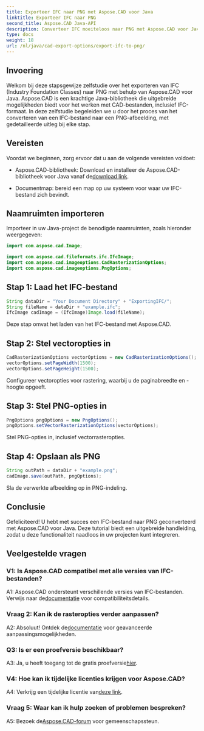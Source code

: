 ```yaml
---
title: Exporteer IFC naar PNG met Aspose.CAD voor Java
linktitle: Exporteer IFC naar PNG
second_title: Aspose.CAD Java-API
description: Converteer IFC moeiteloos naar PNG met Aspose.CAD voor Java. Volg onze stap-voor-stap handleiding.
type: docs
weight: 18
url: /nl/java/cad-export-options/export-ifc-to-png/
---
```

## Invoering

Welkom bij deze stapsgewijze zelfstudie over het exporteren van IFC (Industry Foundation Classes) naar PNG met behulp van Aspose.CAD voor Java. Aspose.CAD is een krachtige Java-bibliotheek die uitgebreide mogelijkheden biedt voor het werken met CAD-bestanden, inclusief IFC-formaat. In deze zelfstudie begeleiden we u door het proces van het converteren van een IFC-bestand naar een PNG-afbeelding, met gedetailleerde uitleg bij elke stap.

## Vereisten

Voordat we beginnen, zorg ervoor dat u aan de volgende vereisten voldoet:

-  Aspose.CAD-bibliotheek: Download en installeer de Aspose.CAD-bibliotheek voor Java vanaf de[download link](https://releases.aspose.com/cad/java/).

- Documentmap: bereid een map op uw systeem voor waar uw IFC-bestand zich bevindt.

## Naamruimten importeren

Importeer in uw Java-project de benodigde naamruimten, zoals hieronder weergegeven:

```java
import com.aspose.cad.Image;

import com.aspose.cad.fileformats.ifc.IfcImage;
import com.aspose.cad.imageoptions.CadRasterizationOptions;
import com.aspose.cad.imageoptions.PngOptions;
```

## Stap 1: Laad het IFC-bestand

```java
String dataDir = "Your Document Directory" + "ExportingIFC/";
String fileName = dataDir + "example.ifc";
IfcImage cadImage = (IfcImage)Image.load(fileName);
```

Deze stap omvat het laden van het IFC-bestand met Aspose.CAD.

## Stap 2: Stel vectoropties in

```java
CadRasterizationOptions vectorOptions = new CadRasterizationOptions();
vectorOptions.setPageWidth(1500);
vectorOptions.setPageHeight(1500);
```

Configureer vectoropties voor rastering, waarbij u de paginabreedte en -hoogte opgeeft.

## Stap 3: Stel PNG-opties in

```java
PngOptions pngOptions = new PngOptions();
pngOptions.setVectorRasterizationOptions(vectorOptions);
```

Stel PNG-opties in, inclusief vectorrasteropties.

## Stap 4: Opslaan als PNG

```java
String outPath = dataDir + "example.png";
cadImage.save(outPath, pngOptions);
```

Sla de verwerkte afbeelding op in PNG-indeling.

## Conclusie

Gefeliciteerd! U hebt met succes een IFC-bestand naar PNG geconverteerd met Aspose.CAD voor Java. Deze tutorial biedt een uitgebreide handleiding, zodat u deze functionaliteit naadloos in uw projecten kunt integreren.

## Veelgestelde vragen

### V1: Is Aspose.CAD compatibel met alle versies van IFC-bestanden?

 A1: Aspose.CAD ondersteunt verschillende versies van IFC-bestanden. Verwijs naar de[documentatie](https://reference.aspose.com/cad/java/) voor compatibiliteitsdetails.

### Vraag 2: Kan ik de rasteropties verder aanpassen?

 A2: Absoluut! Ontdek de[documentatie](https://reference.aspose.com/cad/java/) voor geavanceerde aanpassingsmogelijkheden.

### Q3: Is er een proefversie beschikbaar?

A3: Ja, u heeft toegang tot de gratis proefversie[hier](https://releases.aspose.com/).

### V4: Hoe kan ik tijdelijke licenties krijgen voor Aspose.CAD?

 A4: Verkrijg een tijdelijke licentie van[deze link](https://purchase.aspose.com/temporary-license/).

### Vraag 5: Waar kan ik hulp zoeken of problemen bespreken?

A5: Bezoek de[Aspose.CAD-forum](https://forum.aspose.com/c/cad/19) voor gemeenschapssteun.
